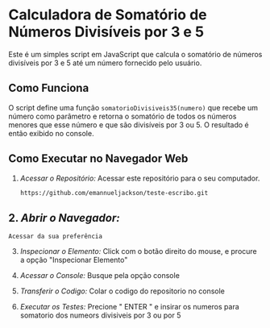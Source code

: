 # Calculadora de Somatório de Números Divisíveis por 3 e 5

Este é um simples script em JavaScript que calcula o somatório de números divisíveis por 3 e 5 até um número fornecido pelo usuário.

## Como Funciona

O script define uma função `somatorioDivisiveis35(numero)` que recebe um número como parâmetro e retorna o somatório de todos os números menores que esse número e que são divisíveis por 3 ou 5. O resultado é então exibido no console.

## Como Executar no Navegador Web

1. *Acessar o Repositório:*
    Acessar este repositório para o seu computador.

   ```bash
   https://github.com/emannueljackson/teste-escribo.git

## 2. *Abrir o Navegador:*
    Acessar da sua preferência

3. *Inspecionar o Elemento:* 
   Click com o botão direito do mouse, e procure a opção "Inspecionar Elemento"

4. *Acessar o Console:*
   Busque pela opção console

5. *Transferir o Codigo:*
   Colar o codigo do repositorio no console

6. *Executar os Testes:*
   Precione " ENTER " e insirar os numeros para somatorio dos numeors divisiveis por 3 ou por 5




